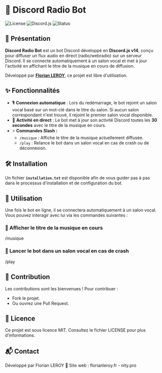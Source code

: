 # 🎵 Discord Radio Bot

![License](https://img.shields.io/badge/license-MIT-blue.svg)
![Discord.js](https://img.shields.io/badge/Discord.js-v14-blue.svg)
![Status](https://img.shields.io/badge/status-active-green.svg)

## 📌 Présentation

**Discord Radio Bot** est un bot Discord développé en **Discord.js v14**, conçu pour diffuser un flux audio en direct (radio/webradio) sur un serveur Discord. Il se connecte automatiquement à un salon vocal et met à jour l'activité en affichant le titre de la musique en cours de diffusion.

Développé par **[Florian LEROY](https://florianleroy.fr)**, ce projet est libre d'utilisation.

## ✨ Fonctionnalités

- 🎙 **Connexion automatique** : Lors du redémarrage, le bot rejoint un salon vocal basé sur un mot-clé dans le titre du salon. Si aucun salon correspondant n'est trouvé, il rejoint le premier salon vocal disponible.
- 📢 **Activité en direct** : Le bot met à jour son activité Discord toutes les **30 secondes** avec le titre de la musique en cours.
- ⚡ **Commandes Slash :**
  - `/musique` : Affiche le titre de la musique actuellement diffusée.
  - `/play` : Relance le bot dans un salon vocal en cas de crash ou de déconnexion.

## 🛠 Installation

Un fichier **`installation.txt`** est disponible afin de vous guider pas à pas dans le processus d'installation et de configuration du bot.

## 🚀 Utilisation

Une fois le bot en ligne, il se connectera automatiquement à un salon vocal. Vous pouvez interagir avec lui via les commandes suivantes :

### 📌 Afficher le titre de la musique en cours
/musique

### 🎵 Lancer le bot dans un salon vocal en cas de crash
/play

## 🤝 Contribution
Les contributions sont les bienvenues ! Pour contribuer :
- Fork le projet.
- Ou ouvrez une Pull Request.

## 📝 Licence
Ce projet est sous licence MIT. Consultez le fichier LICENSE pour plus d’informations.

## 📬 Contact
Développé par Florian LEROY
🔗 Site web : florianleroy.fr - nity.pro
